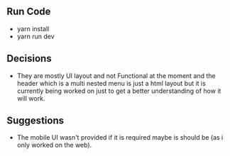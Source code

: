 ## Run Code
- yarn install
- yarn run dev

## Decisions
- They are mostly UI layout and not Functional at the moment and the header which is a multi nested menu is just a html layout but it is currently being worked on just to get a better understanding of how it will work. 


## Suggestions
- The mobile UI wasn't provided if it is required maybe is should be (as i only worked on the web).